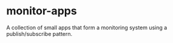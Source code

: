 monitor-apps
============

A collection of small apps that form a monitoring system using a publish/subscribe pattern.
